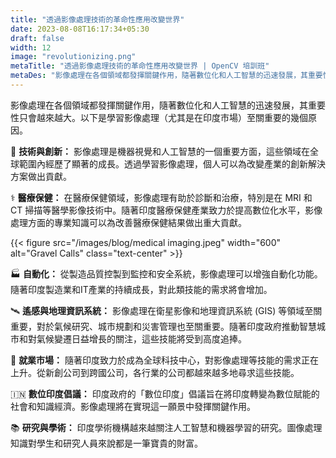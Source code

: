 ```yaml
---
title: "透過影像處理技術的革命性應用改變世界"
date: 2023-08-08T16:17:34+05:30
draft: false
width: 12
image: "revolutionizing.png" 
metaTitle: "透過影像處理技術的革命性應用改變世界 | OpenCV 培訓班"
metaDes: "影像處理在各個領域都發揮關鍵作用，隨著數位化和人工智慧的迅速發展，其重要性只會越來越大。"
---
```


影像處理在各個領域都發揮關鍵作用，隨著數位化和人工智慧的迅速發展，其重要性只會越來越大。以下是學習影像處理（尤其是在印度市場）至關重要的幾個原因。 <!--更多-->

🚀 **技術與創新：**
影像處理是機器視覺和人工智慧的一個重要方面，這些領域在全球範圍內經歷了顯著的成長。透過學習影像處理，個人可以為改變產業的創新解決方案做出貢獻。

⚕️ **醫療保健：**
在醫療保健領域，影像處理有助於診斷和治療，特別是在 MRI 和 CT 掃描等醫學影像技術中。隨著印度醫療保健產業致力於提高數位化水平，影像處理方面的專業知識可以為改善醫療保健結果做出重大貢獻。


{{< figure src="/images/blog/medical imaging.jpeg" width="600" alt="Gravel Calls" class="text-center" >}}

🏭 **自動化：**
從製造品質控製到監控和安全系統，影像處理可以增強自動化功能。隨著印度製造業和IT產業的持續成長，對此類技能的需求將會增加。

🛰️ **遙感與地理資訊系統：**
影像處理在衛星影像和地理資訊系統 (GIS) 等領域至關重要，對於氣候研究、城市規劃和災害管理也至關重要。隨著印度政府推動智慧城市和對氣候變遷日益增長的關注，這些技能將受到高度追捧。

💼 **就業市場：**
隨著印度致力於成為全球科技中心，對影像處理等技能的需求正在上升。從新創公司到跨國公司，各行業的公司都越來越多地尋求這些技能。

🇮🇳 **數位印度倡議：**
印度政府的「數位印度」倡議旨在將印度轉變為數位賦能的社會和知識經濟。影像處理將在實現這一願景中發揮關鍵作用。

📚 **研究與學術：**
印度學術機構越來越關注人工智慧和機器學習的研究。圖像處理知識對學生和研究人員來說都是一筆寶貴的財富。